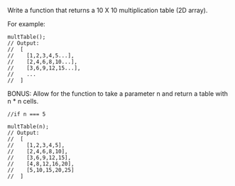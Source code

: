 Write a function that returns a 10 X 10 multiplication table (2D array).

For example:
```
multTable();
// Output:
//  [
//    [1,2,3,4,5...],
//    [2,4,6,8,10...],
//    [3,6,9,12,15...],
//    ...
//  ]
```
BONUS:
Allow for the function to take a parameter n and return a table with n * n cells.
```
//if n === 5

multTable(n);
// Output:
//  [
//    [1,2,3,4,5],
//    [2,4,6,8,10],
//    [3,6,9,12,15],
//    [4,8,12,16,20],
//    [5,10,15,20,25]
//  ]
```

